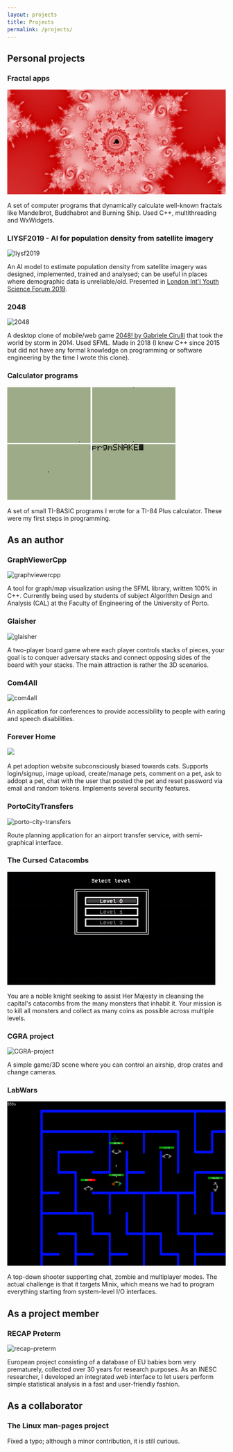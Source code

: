 ```yaml
---
layout: projects
title: Projects
permalink: /projects/
---
```


## Personal projects

<div class="project-gallery">
<article markdown="1"
onclick="location.href='{{ site.baseurl }}/projects/fractals'">

### Fractal apps

![mandelbrot-detail](https://raw.githubusercontent.com/dmfrodrigues/mandelbrot/master/media/img/media1.png)

A set of computer programs that dynamically calculate well-known fractals like Mandelbrot, Buddhabrot and Burning Ship. Used C++, multithreading and WxWidgets.
</article>

<article markdown="1">

### LIYSF2019 - AI for population density from satellite imagery

![liysf2019](https://i.imgur.com/0h53r0m.png)

An AI model to estimate population density from satellite imagery was designed, implemented, trained and analysed; can be useful in places where demographic data is unreliable/old. Presented in [London Int'l Youth Science Forum 2019](https://www.liysf.org.uk/).

</article>

<article markdown="1"
onclick="location.href='{{ site.baseurl }}/projects/2048'">

### 2048

![2048](https://i.imgur.com/F4oFukD.gif)

A desktop clone of mobile/web game [2048! by Gabriele Cirulli](https://github.com/gabrielecirulli/2048/) that took the world by storm in 2014. Used SFML. Made in 2018 (I knew C++ since 2015 but did not have any formal knowledge on programming or software engineering by the time I wrote this clone).
</article>

<article markdown="1"
onclick="location.href='{{ site.baseurl }}/projects/calc-progs'">

### Calculator programs

<div class="images-wrapper">
    <div class="images-grid">
        <img class="fast" src="https://raw.githubusercontent.com/dmfrodrigues/calc-progs/master/media/chaos.gif">
        <img class="fast" src="https://raw.githubusercontent.com/dmfrodrigues/calc-progs/master/media/julia.gif">
        <img class="fast" src="https://raw.githubusercontent.com/dmfrodrigues/calc-progs/master/media/langton.gif">
        <img class="fast" src="https://raw.githubusercontent.com/dmfrodrigues/calc-progs/master/media/snake.gif">
    </div>
</div>

A set of small TI-BASIC programs I wrote for a TI-84 Plus calculator. These were my first steps in programming.
</article>

</div>

## As an author

<div class="project-gallery">
<article markdown="1"
onclick="location.href='{{ site.baseurl }}/projects/graphviewercpp'">

### GraphViewerCpp

![graphviewercpp](https://i.imgur.com/1O18gZ7.png)

A tool for graph/map visualization using the SFML library, written 100% in C++. Currently being used by students of subject Algorithm Design and Analysis (CAL) at the Faculty of Engineering of the University of Porto.

</article>

<article markdown="1"
onclick="location.href='{{ site.baseurl }}/projects/glaisher'">

### Glaisher

![glaisher](https://i.imgur.com/MxQAUzl.jpg)

A two-player board game where each player controls stacks of pieces, your goal is to conquer adversary stacks and connect opposing sides of the board with your stacks. The main attraction is rather the 3D scenarios. 
</article>

<article markdown="1">

### Com4All

![com4all](https://i.imgur.com/TpVeevv.gif)

An application for conferences to provide accessibility to people with earing and speech disabilities.
</article>

<article markdown="1"
onclick="location.href='https://github.com/dmfrodrigues/feup-ltw-proj'">

### Forever Home

![](https://i.imgur.com/MeCjBa8.png)

A pet adoption website subconsciously biased towards cats. Supports login/signup, image upload, create/manage pets, comment on a pet, ask to addopt a pet, chat with the user that posted the pet and reset password via email and random tokens. Implements several security features.
</article>

<article markdown="1"
onclick="location.href='{{ site.baseurl }}/projects/porto-city-transfers'">

### PortoCityTransfers

![porto-city-transfers](https://i.imgur.com/Y8ZJyr3.png)

Route planning application for an airport transfer service, with semi-graphical interface.
</article>

<article markdown="1"
onclick="location.href='{{ site.baseurl }}/projects/the-cursed-catacombs'">

### The Cursed Catacombs

![cursed-catacombs](https://raw.githubusercontent.com/dmfrodrigues/feup-lpoo-proj/master/docs/images/pacman-20200531-192912.gif)

You are a noble knight seeking to assist Her Majesty in cleansing the capital's catacombs from the many monsters that inhabit it. Your mission is to kill all monsters and collect as many coins as possible across multiple levels.
</article>

<article markdown="1"
onclick="location.href='{{ site.baseurl }}/projects/cgra'">

### CGRA project

![CGRA-project](https://raw.githubusercontent.com/dmfrodrigues/feup-cgra-proj/master/subs/screenshots/portefolio/proj-t6g06-1.png)

A simple game/3D scene where you can control an airship, drop crates and change cameras.

</article>

<article markdown="1"
onclick="location.href='{{ site.baseurl }}/projects/labwars'">

### LabWars

![labwars](https://raw.githubusercontent.com/dmfrodrigues/feup-lcom/master/proj/doc/report/images/zombies01.png)

A top-down shooter supporting chat, zombie and multiplayer modes. The actual challenge is that it targets Minix, which means we had to program everything starting from system-level I/O interfaces.

</article>
<article class="placeholder"></article>
</div>

## As a project member

<div class="project-gallery">
<article markdown="1"
onclick="location.href='https://recap-preterm.eu'">

### RECAP Preterm

![recap-preterm](https://recap-preterm.eu/wp-content/themes/RECAPpreterm/images/rc_visual_hero_01.jpg)

European project consisting of a database of EU babies born very prematurely, collected over 30 years for research purposes.
As an INESC researcher, I developed an integrated web interface to let users perform simple statistical analysis in a fast and user-friendly fashion.


</article>
<article class="placeholder"></article>
</div>

## As a collaborator

<div class="project-gallery">
<article markdown="1"
onclick="location.href='https://man7.org/linux/man-pages/changelog.html#release_5.08'">

### The Linux man-pages project

Fixed a typo; although a minor contribution, it is still curious.
</article>
<article class="placeholder"></article>
</div>
